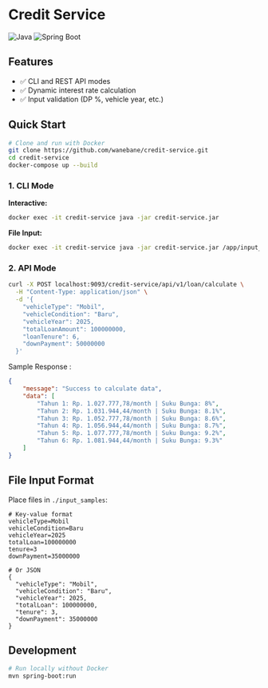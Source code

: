 # Credit Service

![Java](https://img.shields.io/badge/Java-17-blue)
![Spring Boot](https://img.shields.io/badge/Spring_Boot-3.5.3-green)

## Features
- ✅ CLI and REST API modes
- ✅ Dynamic interest rate calculation
- ✅ Input validation (DP %, vehicle year, etc.)

## Quick Start
```bash
# Clone and run with Docker
git clone https://github.com/wanebane/credit-service.git
cd credit-service
docker-compose up --build
```

### 1. CLI Mode
**Interactive:**
```bash
docker exec -it credit-service java -jar credit-service.jar
```

**File Input:**
```bash
docker exec -it credit-service java -jar credit-service.jar /app/input_samples/example.txt
```

### 2. API Mode
```bash
curl -X POST localhost:9093/credit-service/api/v1/loan/calculate \
  -H "Content-Type: application/json" \
  -d '{
    "vehicleType": "Mobil",
    "vehicleCondition": "Baru",
    "vehicleYear": 2025,
    "totalLoanAmount": 100000000,
    "loanTenure": 6,
    "downPayment": 50000000
  }'
```

Sample Response :
```json
{
    "message": "Success to calculate data",
    "data": [
        "Tahun 1: Rp. 1.027.777,78/month | Suku Bunga: 8%",
        "Tahun 2: Rp. 1.031.944,44/month | Suku Bunga: 8.1%",
        "Tahun 3: Rp. 1.052.777,78/month | Suku Bunga: 8.6%",
        "Tahun 4: Rp. 1.056.944,44/month | Suku Bunga: 8.7%",
        "Tahun 5: Rp. 1.077.777,78/month | Suku Bunga: 9.2%",
        "Tahun 6: Rp. 1.081.944,44/month | Suku Bunga: 9.3%"
    ]
}
```

## File Input Format
Place files in `./input_samples`:
```text
# Key-value format
vehicleType=Mobil
vehicleCondition=Baru
vehicleYear=2025
totalLoan=100000000
tenure=3
downPayment=35000000

# Or JSON
{
  "vehicleType": "Mobil",
  "vehicleCondition": "Baru",
  "vehicleYear": 2025,
  "totalLoan": 100000000,
  "tenure": 3,
  "downPayment": 35000000
}
```

## Development
```bash
# Run locally without Docker
mvn spring-boot:run
```